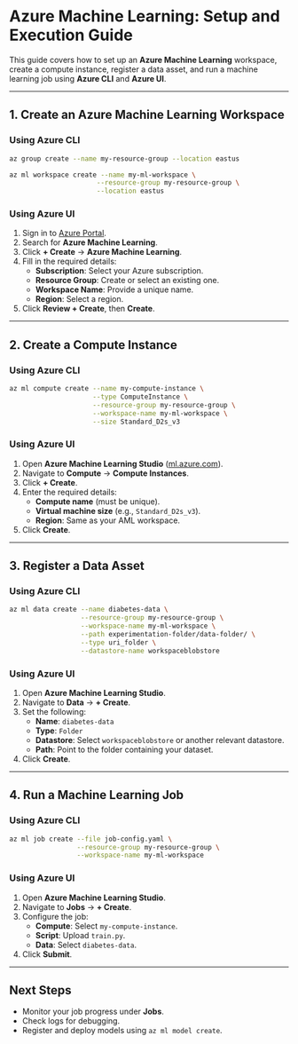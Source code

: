# Azure Machine Learning: Setup and Execution Guide

This guide covers how to set up an **Azure Machine Learning** workspace, create a compute instance, register a data asset, and run a machine learning job using **Azure CLI** and **Azure UI**.

---

## **1. Create an Azure Machine Learning Workspace**

### **Using Azure CLI**
```sh
az group create --name my-resource-group --location eastus

az ml workspace create --name my-ml-workspace \
                      --resource-group my-resource-group \
                      --location eastus
```

### **Using Azure UI**
1. Sign in to [Azure Portal](https://portal.azure.com/).
2. Search for **Azure Machine Learning**.
3. Click **+ Create** → **Azure Machine Learning**.
4. Fill in the required details:
   - **Subscription**: Select your Azure subscription.
   - **Resource Group**: Create or select an existing one.
   - **Workspace Name**: Provide a unique name.
   - **Region**: Select a region.
5. Click **Review + Create**, then **Create**.

---

## **2. Create a Compute Instance**

### **Using Azure CLI**
```sh
az ml compute create --name my-compute-instance \
                     --type ComputeInstance \
                     --resource-group my-resource-group \
                     --workspace-name my-ml-workspace \
                     --size Standard_D2s_v3
```

### **Using Azure UI**
1. Open **Azure Machine Learning Studio** ([ml.azure.com](https://ml.azure.com)).
2. Navigate to **Compute** → **Compute Instances**.
3. Click **+ Create**.
4. Enter the required details:
   - **Compute name** (must be unique).
   - **Virtual machine size** (e.g., `Standard_D2s_v3`).
   - **Region**: Same as your AML workspace.
5. Click **Create**.

---

## **3. Register a Data Asset**

### **Using Azure CLI**
```sh
az ml data create --name diabetes-data \
                  --resource-group my-resource-group \
                  --workspace-name my-ml-workspace \
                  --path experimentation-folder/data-folder/ \
                  --type uri_folder \
                  --datastore-name workspaceblobstore
```

### **Using Azure UI**
1. Open **Azure Machine Learning Studio**.
2. Navigate to **Data** → **+ Create**.
3. Set the following:
   - **Name**: `diabetes-data`
   - **Type**: `Folder`
   - **Datastore**: Select `workspaceblobstore` or another relevant datastore.
   - **Path**: Point to the folder containing your dataset.
4. Click **Create**.

---

## **4. Run a Machine Learning Job**

### **Using Azure CLI**
```sh
az ml job create --file job-config.yaml \
                 --resource-group my-resource-group \
                 --workspace-name my-ml-workspace
```


### **Using Azure UI**
1. Open **Azure Machine Learning Studio**.
2. Navigate to **Jobs** → **+ Create**.
3. Configure the job:
   - **Compute**: Select `my-compute-instance`.
   - **Script**: Upload `train.py`.
   - **Data**: Select `diabetes-data`.
4. Click **Submit**.

---

## **Next Steps**
- Monitor your job progress under **Jobs**.
- Check logs for debugging.
- Register and deploy models using `az ml model create`.